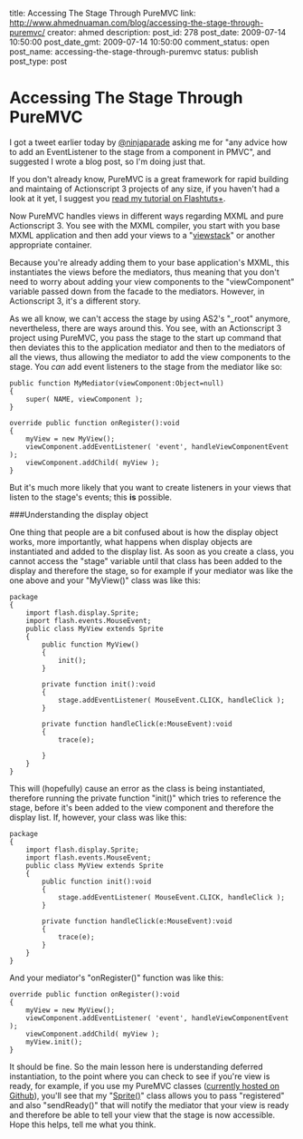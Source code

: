 title: Accessing The Stage Through PureMVC
link: http://www.ahmednuaman.com/blog/accessing-the-stage-through-puremvc/
creator: ahmed
description: 
post_id: 278
post_date: 2009-07-14 10:50:00
post_date_gmt: 2009-07-14 10:50:00
comment_status: open
post_name: accessing-the-stage-through-puremvc
status: publish
post_type: post

# Accessing The Stage Through PureMVC

I got a tweet earlier today by [@ninjaparade](http://twitter.com/ninjaparade) asking me for "any advice how to add an EventListener to the stage from a component in PMVC", and suggested I wrote a blog post, so I'm doing just that. 

If you don't already know, PureMVC is a great framework for rapid building and maintaing of Actionscript 3 projects of any size, if you haven't had a look at it yet, I suggest you [read my tutorial on Flashtuts+](http://active.tutsplus.com/tutorials/workflow/understanding-the-puremvc-open-source-framework/). 

Now PureMVC handles views in different ways regarding MXML and pure Actionscript 3. You see with the MXML compiler, you start with you base MXML application and then add your views to a "[viewstack](http://livedocs.adobe.com/flex/3/html/help.html?content=navigators_3.html)" or another appropriate container. 

Because you're already adding them to your base application's MXML, this instantiates the views before the mediators, thus meaning that you don't need to worry about adding your view components to the "viewComponent" variable passed down from the facade to the mediators. However, in Actionscript 3, it's a different story. 

As we all know, we can't access the stage by using AS2's "_root" anymore, nevertheless, there are ways around this. You see, with an Actionscript 3 project using PureMVC, you pass the stage to the start up command that then deviates this to the application mediator and then to the mediators of all the views, thus allowing the mediator to add the view components to the stage. You _can_ add event listeners to the stage from the mediator like so: 

	public function MyMediator(viewComponent:Object=null)
	{
	    super( NAME, viewComponent );
	}
	
	override public function onRegister():void
	{
	    myView = new MyView();
	    viewComponent.addEventListener( 'event', handleViewComponentEvent );
	    viewComponent.addChild( myView );
	}

But it's much more likely that you want to create listeners in your views that listen to the stage's events; this **is** possible. 

###Understanding the display object

One thing that people are a bit confused about is how the display object works, more importantly, what happens when display objects are instantiated and added to the display list. As soon as you create a class, you cannot access the "stage" variable until that class has been added to the display and therefore the stage, so for example if your mediator was like the one above and your "MyView()" class was like this:

	package
	{
	    import flash.display.Sprite;
	    import flash.events.MouseEvent;
	    public class MyView extends Sprite
	    {
	        public function MyView()
	        {
	            init();
	        }
	        
	        private function init():void
	        {
	            stage.addEventListener( MouseEvent.CLICK, handleClick );
	        }
	        
	        private function handleClick(e:MouseEvent):void
	        {
	            trace(e);
	            
	        }
	    }
	}

This will (hopefully) cause an error as the class is being instantiated, therefore running the private function "init()" which tries to reference the stage, before it's been added to the view component and therefore the display list. If, however, your class was like this: 

	package
	{
	    import flash.display.Sprite;
	    import flash.events.MouseEvent;
	    public class MyView extends Sprite
	    {
	        public function init():void
	        {
	            stage.addEventListener( MouseEvent.CLICK, handleClick );
	        }
	        
	        private function handleClick(e:MouseEvent):void
	        {
	            trace(e);
	        }
	    }
	}

And your mediator's "onRegister()" function was like this:

	override public function onRegister():void
	{
	    myView = new MyView();
	    viewComponent.addEventListener( 'event', handleViewComponentEvent );
	    viewComponent.addChild( myView );
	    myView.init();
	}

It should be fine. So the main lesson here is understanding deferred instantiation, to the point where you can check to see if you're view is ready, for example, if you use my PureMVC classes ([currently hosted on Github](http://github.com/ahmednuaman/AS3/tree/master)), you'll see that my "[Sprite()](http://github.com/ahmednuaman/AS3/blob/71519cbf82652790da3b9d7309074d58d705c575/com/firestartermedia/lib/puremvc/display/Sprite.as)" class allows you to pass "registered" and also "sendReady()" that will notify the mediator that your view is ready and therefore be able to tell your view that the stage is now accessible. Hope this helps, tell me what you think.